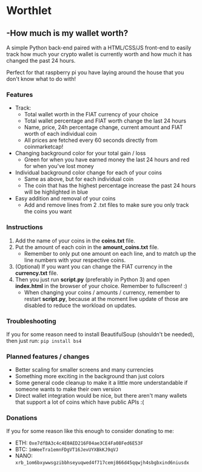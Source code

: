 # Worthlet
## -How much is my wallet worth?

A simple Python back-end paired with a HTML/CSS/JS front-end to easily track how much your crypto wallet is currently worth and how much it has changed the past 24 hours.

Perfect for that raspberry pi you have laying around the house that you don't know what to do with!
### Features
- Track:
    - Total wallet worth in the FIAT currency of your choice
    - Total wallet percentage and FIAT worth change the last 24 hours
    - Name, price, 24h percentage change, current amount and FIAT worth of each individual coin
    - All prices are fetched every 60 seconds directly from coinmarketcap!
- Changing background color for your total gain / loss
    - Green for when you have earned money the last 24 hours and red for when you've lost money
- Individual background color change for each of your coins
    - Same as above, but for each individual coin
    - The coin that has the highest percentage increase the past 24 hours will be highlighted in blue
- Easy addition and removal of your coins
    - Add and remove lines from 2 .txt files to make sure you only track the coins you want
### Instructions
1. Add the name of your coins in the **coins.txt** file.
2. Put the amount of each coin in the **amount_coins.txt** file.
    - Remember to only put one amount on each line, and to match up the line numbers with your respective coins.
3. (Optional) If you want you can change the FIAT currency in the **currency.txt** file. 
4. Then you just run **script.py** (preferably in Python 3) and open **index.html** in the browser of your choice. Remember to fullscreen! :)
    - When changing your coins / amounts / currency, remember to restart **script.py**, because at the moment live update of those are disabled to reduce the workload on updates.

### Troubleshooting
If you for some reason need to install BeautifulSoup (shouldn't be needed), then just run:
```pip install bs4```

### Planned features / changes
- Better scaling for smaller screens and many currencies
- Something more exciting in the background than just colors
- Some general code cleanup to make it a little more understandable if someone wants to make their own version
- Direct wallet integration would be nice, but there aren't many wallets that support a lot of coins which have public APIs :(

### Donations
If you for some reason like this enough to consider donating to me:
- ETH: ```0xe7dfBA3c4c4E0AED216F04ae3CE4Fa08Fed6E53F```
- BTC: ```1mWeeTra1emnFDgVT16JevUYXBkKJ9qVJ ```
- NANO:  ```xrb_1om6bxywwsgzibbhseyuqwed4f717cemj866d45qqwjh4sbgbxind6niusdx```
